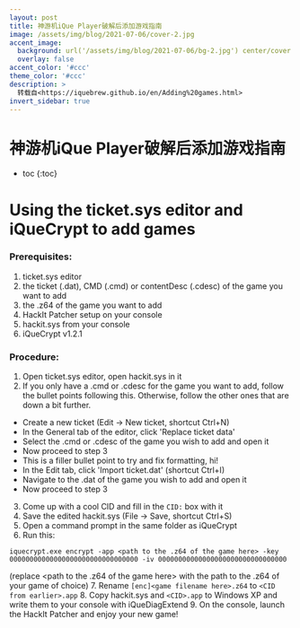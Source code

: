 ```yaml
---
layout: post
title: 神游机iQue Player破解后添加游戏指南
image: /assets/img/blog/2021-07-06/cover-2.jpg
accent_image: 
  background: url('/assets/img/blog/2021-07-06/bg-2.jpg') center/cover
  overlay: false
accent_color: '#ccc'
theme_color: '#ccc'
description: >
  转载自<https://iquebrew.github.io/en/Adding%20games.html>
invert_sidebar: true
---
```


# 神游机iQue Player破解后添加游戏指南

* toc
{:toc}

# Using the ticket.sys editor and iQueCrypt to add games

### Prerequisites:

1. ticket.sys editor
2. the ticket (.dat), CMD (.cmd) or contentDesc (.cdesc) of the game you want to add
3. the .z64 of the game you want to add
4. HackIt Patcher setup on your console
5. hackit.sys from your console
6. iQueCrypt v1.2.1

### Procedure:

1. Open ticket.sys editor, open hackit.sys in it
2. If you only have a .cmd or .cdesc for the game you want to add, follow the bullet points following this. Otherwise, follow the other ones that are down a bit further.
  * Create a new ticket (Edit → New ticket, shortcut Ctrl+N)
  * In the General tab of the editor, click 'Replace ticket data'
  * Select the .cmd or .cdesc of the game you wish to add and open it
  * Now proceed to step 3
  * This is a filler bullet point to try and fix formatting, hi!
  * In the Edit tab, click 'Import ticket.dat' (shortcut Ctrl+I)
  * Navigate to the .dat of the game you wish to add and open it
  * Now proceed to step 3

3. Come up with a cool CID and fill in the `CID:` box with it
4. Save the edited hackit.sys (File → Save, shortcut Ctrl+S)
5. Open a command prompt in the same folder as iQueCrypt
6. Run this:
```
iquecrypt.exe encrypt -app <path to the .z64 of the game here> -key 00000000000000000000000000000000 -iv 00000000000000000000000000000000
```
(replace <path to the .z64 of the game here> with the path to the .z64 of your game of choice)
7. Rename `[enc]<game filename here>.z64` to `<CID from earlier>.app`
8. Copy hackit.sys and `<CID>.app` to Windows XP and write them to your console with iQueDiagExtend
9. On the console, launch the HackIt Patcher and enjoy your new game!
